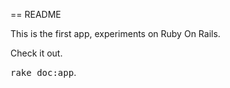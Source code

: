 == README

This is the first app, experiments on Ruby On Rails.

Check it out.

<tt>rake doc:app</tt>.
